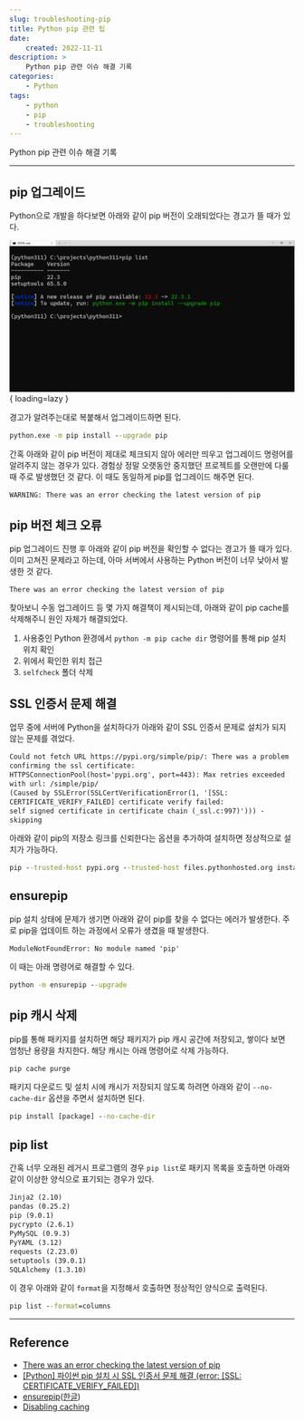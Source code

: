 ```yaml
---
slug: troubleshooting-pip
title: Python pip 관련 팁
date:
    created: 2022-11-11
description: >
    Python pip 관련 이슈 해결 기록
categories:
    - Python
tags:
    - python
    - pip
    - troubleshooting
---
```


Python pip 관련 이슈 해결 기록  

<!-- more -->

---

## pip 업그레이드

Python으로 개발을 하다보면 아래와 같이 pip 버전이 오래되었다는 경고가 뜰 때가 있다.  

![pip_version_warning](./img/pip_version_warning.png){ loading=lazy }

경고가 알려주는대로 복붙해서 업그레이드하면 된다.  

```bat
python.exe -m pip install --upgrade pip
```

간혹 아래와 같이 pip 버전이 제대로 체크되지 않아 에러만 띄우고 업그레이드 명령어를 알려주지 않는 경우가 있다. 경험상 정말 오랫동안 중지했던 프로젝트를 오랜만에 다룰 때 주로 발생했던 것 같다. 이 때도 동일하게 pip를 업그레이드 해주면 된다.  

```bat
WARNING: There was an error checking the latest version of pip
```

## pip 버전 체크 오류

pip 업그레이드 진행 후 아래와 같이 pip 버전을 확인할 수 없다는 경고가 뜰 때가 있다. 이미 고쳐진 문제라고 하는데, 아마 서버에서 사용하는 Python 버전이 너무 낮아서 발생한 것 같다.  

```
There was an error checking the latest version of pip
```

찾아보니 수동 업그레이드 등 몇 가지 해결책이 제시되는데, 아래와 같이 pip cache를 삭제해주니 원인 자체가 해결되었다.  

1. 사용중인 Python 환경에서 `python -m pip cache dir` 명령어를 통해 pip 설치 위치 확인
1. 위에서 확인한 위치 접근
1. `selfcheck` 폴더 삭제

## SSL 인증서 문제 해결

업무 중에 서버에 Python을 설치하다가 아래와 같이 SSL 인증서 문제로 설치가 되지 않는 문제를 겪었다.  

```
Could not fetch URL https://pypi.org/simple/pip/: There was a problem confirming the ssl certificate:
HTTPSConnectionPool(host='pypi.org', port=443): Max retries exceeded with url: /simple/pip/
(Caused by SSLError(SSLCertVerificationError(1, '[SSL: CERTIFICATE_VERIFY_FAILED] certificate verify failed:
self signed certificate in certificate chain (_ssl.c:997)'))) - skipping
```

아래와 같이 pip의 저장소 링크를 신뢰한다는 옵션을 추가하여 설치하면 정상적으로 설치가 가능하다.  

```bat
pip --trusted-host pypi.org --trusted-host files.pythonhosted.org install [package]
```

## ensurepip

pip 설치 상태에 문제가 생기면 아래와 같이 pip를 찾을 수 없다는 에러가 발생한다. 주로 pip을 업데이트 하는 과정에서 오류가 생겼을 때 발생한다.  

```
ModuleNotFoundError: No module named 'pip'
```

이 때는 아래 명령어로 해결할 수 있다.  

```bat
python -m ensurepip --upgrade
```

## pip 캐시 삭제

pip를 통해 패키지를 설치하면 해당 패키지가 pip 캐시 공간에 저장되고, 쌓이다 보면 엄청난 용량을 차지한다. 해당 캐시는 아래 명령어로 삭제 가능하다.  

```bat
pip cache purge
```

패키지 다운로드 및 설치 시에 캐시가 저장되지 않도록 하려면 아래와 같이 `--no-cache-dir` 옵션을 주면서 설치하면 된다.  

```bat
pip install [package] --no-cache-dir
```

## pip list

간혹 너무 오래된 레거시 프로그램의 경우 `pip list`로 패키지 목록을 호출하면 아래와 같이 이상한 양식으로 표기되는 경우가 있다.  

```
Jinja2 (2.10)
pandas (0.25.2)
pip (9.0.1)
pycrypto (2.6.1)
PyMySQL (0.9.3)
PyYAML (3.12)
requests (2.23.0)
setuptools (39.0.1)
SQLAlchemy (1.3.10)
```

이 경우 아래와 같이 `format`을 지정해서 호출하면 정상적인 양식으로 출력된다.  

```bat
pip list --format=columns
```

---
## Reference
- [There was an error checking the latest version of pip](https://stackoverflow.com/questions/72439001/there-was-an-error-checking-the-latest-version-of-pip)
- [[Python] 파이썬 pip 설치 시 SSL 인증서 문제 해결 (error: [SSL: CERTIFICATE_VERIFY_FAILED])](https://harryp.tistory.com/831)
- [ensurepip](https://docs.python.org/3/library/ensurepip.html)([한글](https://docs.python.org/ko/3/library/ensurepip.html))
- [Disabling caching](https://pip.pypa.io/en/stable/topics/caching/#disabling-caching)
